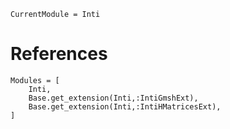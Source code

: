 ```@meta
CurrentModule = Inti
```

# References

```@autodocs
Modules = [
    Inti, 
    Base.get_extension(Inti,:IntiGmshExt),
    Base.get_extension(Inti,:IntiHMatricesExt),
]
```

